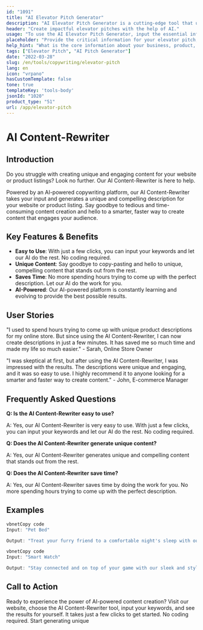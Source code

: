 ```yaml
---
id: "1091"
title: "AI Elevator Pitch Generator"
description: "AI Elevator Pitch Generator is a cutting-edge tool that uses artificial intelligence to help you craft persuasive and concise elevator pitches for your business, product, or service. With this powerful AI, you can create compelling pitches in no time, increasing your chances of making a lasting impression on potential clients, investors, or partners."
header: "Create impactful elevator pitches with the help of AI."
usage: "To use the AI Elevator Pitch Generator, input the essential information about your business, product, or service, along with your target audience and primary goals. The AI will then analyze your input and generate a captivating and concise elevator pitch that effectively conveys your value proposition."
placeholder: "Provide the critical information for your elevator pitch, for example:\n\nCore Information:\n\n1. Company Name: XYZ Solutions\n2. Product/Service: AI-powered project management tool\n3. Target Audience: Small to medium-sized businesses\n4. Primary Goals: Improve productivity and streamline project workflows\n\nKeywords: project management, productivity, AI\n\n"
help_hint: "What is the core information about your business, product, or service? Provide some keywords and details about your target audience and primary goals."
tags: ["Elevator Pitch", "AI Pitch Generator"]
date: "2022-03-28"
slug: /en/tools/copywriting/elevator-pitch
lang: en
icon: "vrpano"
hasCustomTemplate: false
tone: true
templateKey: 'tools-body'
jsonId: "1020"
product_type: "51"
url: /app/elevator-pitch
---
```


# AI Content-Rewriter

## Introduction

Do you struggle with creating unique and engaging content for your website or product listings? Look no further. Our AI Content-Rewriter is here to help.

Powered by an AI-powered copywriting platform, our AI Content-Rewriter takes your input and generates a unique and compelling description for your website or product listing. Say goodbye to tedious and time-consuming content creation and hello to a smarter, faster way to create content that engages your audience.

## Key Features & Benefits

- **Easy to Use**: With just a few clicks, you can input your keywords and let our AI do the rest. No coding required.
- **Unique Content**: Say goodbye to copy-pasting and hello to unique, compelling content that stands out from the rest.
- **Saves Time**: No more spending hours trying to come up with the perfect description. Let our AI do the work for you.
- **AI-Powered**: Our AI-powered platform is constantly learning and evolving to provide the best possible results.

## User Stories

"I used to spend hours trying to come up with unique product descriptions for my online store. But since using the AI Content-Rewriter, I can now create descriptions in just a few minutes. It has saved me so much time and made my life so much easier." - Sarah, Online Store Owner

"I was skeptical at first, but after using the AI Content-Rewriter, I was impressed with the results. The descriptions were unique and engaging, and it was so easy to use. I highly recommend it to anyone looking for a smarter and faster way to create content." - John, E-commerce Manager

## Frequently Asked Questions

**Q: Is the AI Content-Rewriter easy to use?**

A: Yes, our AI Content-Rewriter is very easy to use. With just a few clicks, you can input your keywords and let our AI do the rest. No coding required.

**Q: Does the AI Content-Rewriter generate unique content?**

A: Yes, our AI Content-Rewriter generates unique and compelling content that stands out from the rest.

**Q: Does the AI Content-Rewriter save time?**

A: Yes, our AI Content-Rewriter saves time by doing the work for you. No more spending hours trying to come up with the perfect description.

## Examples

```javascript
vbnetCopy code
Input: "Pet Bed"

Output: "Treat your furry friend to a comfortable night's sleep with our plush Pet Bed. Made with high-quality materials, this bed provides the ultimate comfort and support for your pet. Perfect for cats and dogs of all sizes, the Pet Bed is available in a variety of colors to match your home decor."

```

```javascript
vbnetCopy code
Input: "Smart Watch"

Output: "Stay connected and on top of your game with our sleek and stylish Smart Watch. With advanced features like fitness tracking, phone notifications, and voice commands, this watch is the perfect accessory for a busy and active lifestyle. Available in a range of colors, the Smart Watch is a must-have for anyone who wants to stay connected and organized."

```

## Call to Action

Ready to experience the power of AI-powered content creation? Visit our website, choose the AI Content-Rewriter tool, input your keywords, and see the results for yourself. It takes just a few clicks to get started. No coding required. Start generating unique